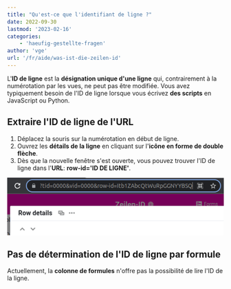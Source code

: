 ```yaml
---
title: "Qu'est-ce que l'identifiant de ligne ?"
date: 2022-09-30
lastmod: '2023-02-16'
categories:
    - 'haeufig-gestellte-fragen'
author: 'vge'
url: '/fr/aide/was-ist-die-zeilen-id'
---
```


L'**ID de ligne** est la **désignation unique d'une ligne** qui, contrairement à la numérotation par les vues, ne peut pas être modifiée. Vous avez typiquement besoin de l'ID de ligne lorsque vous écrivez **des scripts** en JavaScript ou Python.

## Extraire l'ID de ligne de l'URL

1. Déplacez la souris sur la numérotation en début de ligne.
2. Ouvrez les **détails de la ligne** en cliquant sur l'**icône en forme de double flèche**.
3. Dès que la nouvelle fenêtre s'est ouverte, vous pouvez trouver l'ID de ligne dans l'**URL**: **row-id='ID DE LIGNE'**.

![Extraire l'ID de ligne de l'URL](images/get-row-id-from-url.png)

## Pas de détermination de l'ID de ligne par formule

Actuellement, la **colonne de formules** n'offre pas la possibilité de lire l'ID de la ligne.
